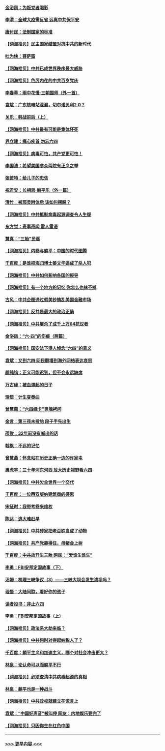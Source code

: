 #### [金浴凤：为叛党者喝彩](../pages/nsc993/n13034058.md?t=06201251) 
#### [李清：全球大疫需反省 远离中共保平安](../pages/nsc993/n13033784.md?t=06201251) 
#### [唐付民：法制国家的标准](../pages/nsc993/n13032944.md?t=06201251) 
#### [【网海拾贝】民主国家结盟对抗中共的新时代](../pages/nsc993/n13031717.md?t=06201251) 
#### [吐为快：菩萨蛮](../pages/nsc993/n13030033.md?t=06201251) 
#### [【网海拾贝】中共已成世界秩序最大威胁](../pages/nsc993/n13028138.md?t=06201251) 
#### [【网海拾贝】色厉内荏的中共百岁党庆](../pages/nsc993/n13025582.md?t=06201251) 
#### [李春草：雨中花慢‧三朝国师（外一首）](../pages/nsc993/n13025567.md?t=06201251) 
#### [袁斌：广东核电站泄漏，切尔诺贝利2.0？](../pages/nsc993/n13025475.md?t=06201251) 
#### [关乐：韩战前后（上）](../pages/nsc993/n13025387.md?t=06201251) 
#### [【网海拾贝】中共最有可能是集体坏死](../pages/nsc993/n13023101.md?t=06201251) 
#### [界立建：痛心疾首 勿忘六四](../pages/nsc993/n13022339.md?t=06201251) 
#### [【网海拾贝】病毒可怕，共产党更可怕！](../pages/nsc993/n13020728.md?t=06201251) 
#### [李国涛：希望美国参众两院有正义之举](../pages/nsc993/n13020674.md?t=06201251) 
#### [张彼特：给儿子的忠告](../pages/nsc993/n13018934.md?t=06201251) 
#### [祝君安：长相思‧躺平乐（外一篇）](../pages/nsc993/n13018923.md?t=06201251) 
#### [清竹：被邪灵附体后 该如何摆脱？](../pages/nsc993/n13018877.md?t=06201251) 
#### [【网海拾贝】中共抵制病毒起源调查令人生疑](../pages/nsc993/n13017785.md?t=06201251) 
#### [东方觉：奇事奇闻 雷人雷语](../pages/nsc993/n13017577.md?t=06201251) 
#### [慧真：“三胎”民谣](../pages/nsc993/n13017394.md?t=06201251) 
#### [【网海拾贝】内卷与躺平：中国的时代图腾](../pages/nsc993/n13016128.md?t=06201251) 
#### [千百度：是谁把海归博士姜文华逼成了杀人犯](../pages/nsc993/n13015218.md?t=06201251) 
#### [【网海拾贝】中共如何影响各国的报导](../pages/nsc993/n13012599.md?t=06201251) 
#### [【网海拾贝】有一个地方的记忆 你怎么也抹不掉](../pages/nsc993/n13009802.md?t=06201251) 
#### [古风：中共企图通过假美钞搞乱美国金融市场](../pages/nsc993/n13009626.md?t=06201251) 
#### [【网海拾贝】反共是最大的政治正确](../pages/nsc993/n13007051.md?t=06201251) 
#### [【网海拾贝】中共屠杀了成千上万64抗议者](../pages/nsc993/n13002713.md?t=06201251) 
#### [金浴凤：“六·四”的伤痕（两篇）](../pages/nsc993/n13001719.md?t=06201251) 
#### [【网海拾贝】国安法下港人悼念“六四”的意义](../pages/nsc993/n13001039.md?t=06201251) 
#### [袁斌：又到六四 网民翻墙到海外网络表达哀思](../pages/nsc993/n13000995.md?t=06201251) 
#### [颜纯钩：正义可能迟到，但不会永远缺席](../pages/nsc993/n13000920.md?t=06201251) 
#### [万古缘：被血漂起的日子](../pages/nsc993/n13000914.md?t=06201251) 
#### [理悟：计生变奏曲](../pages/nsc993/n13000414.md?t=06201251) 
#### [曾慧燕：“六四绿卡”灵魂拷问](../pages/nsc993/n13000277.md?t=06201251) 
#### [金言：第三孩未投胎 段子手先出生](../pages/nsc993/n13000215.md?t=06201251) 
#### [邵俊：32年前没有喊出的话](../pages/nsc993/n13000181.md?t=06201251) 
#### [戟枫：不远的记忆](../pages/nsc993/n13000121.md?t=06201251) 
#### [曾慧燕：怀念站在历史正确一边的许家屯](../pages/nsc993/n13000073.md?t=06201251) 
#### [惠虎宇：三十年河东河西 放大历史视野看六四](../pages/nsc993/n13000018.md?t=06201251) 
#### [【网海拾贝】中共欠全世界一个交代](../pages/nsc993/n12998706.md?t=06201251) 
#### [千百度：一位西双版纳建筑商的感恩](../pages/nsc993/n12998487.md?t=06201251) 
#### [宋征时：我带考卷来维权](../pages/nsc993/n12994088.md?t=06201251) 
#### [陈达：逃大难赶早](../pages/nsc993/n12993569.md?t=06201251) 
#### [【网海拾贝】中共砖家把老百姓当成了动物](../pages/nsc993/n12993483.md?t=06201251) 
#### [【网海拾贝】共产党靠得住，母猪会上树](../pages/nsc993/n12990730.md?t=06201251) 
#### [千百度：中共放开生三胎 网民：“爱谁生谁生”](../pages/nsc993/n12990644.md?t=06201251) 
#### [李勇：FBI安邦定国故事（下）](../pages/nsc993/n12987854.md?t=06201251) 
#### [汤姆：梳理三峡争议（3）——三峡大坝会发生溃坝吗？](../pages/nsc993/n12989806.md?t=06201251) 
#### [理悟：大陆同胞，看好你的孩子](../pages/nsc993/n12989778.md?t=06201251) 
#### [读者投书：非止六四](../pages/nsc993/n12989673.md?t=06201251) 
#### [李勇：FBI安邦定国故事（上）](../pages/nsc993/n12987749.md?t=06201251) 
#### [【网海拾贝】政法系大劫来临？](../pages/nsc993/n12987596.md?t=06201251) 
#### [【网海拾贝】中共何时对得起纳税人了？](../pages/nsc993/n12985578.md?t=06201251) 
#### [千百度：躺平主义和加速主义，哪个对社会冲击更大？](../pages/nsc993/n12985512.md?t=06201251) 
#### [林泉：论认命可以而躺平不行](../pages/nsc993/n12985505.md?t=06201251) 
#### [【网海拾贝】必须查清中共病毒起源的真相](../pages/nsc993/n12984276.md?t=06201251) 
#### [林泉：躺平也是一种战斗](../pages/nsc993/n12984194.md?t=06201251) 
#### [【网海拾贝】中共政权就建立在谎言上](../pages/nsc993/n12981880.md?t=06201251) 
#### [袁斌：“中国好声音”被叫停 网友：内地娱乐要完了](../pages/nsc993/n12981826.md?t=06201251) 
#### [【网海拾贝】只因你生在红色中国](../pages/nsc993/n12979096.md?t=06201251) 

----
#### [ >>> 更早内容 <<< ](../indexes/nsc993-earlier.md)
